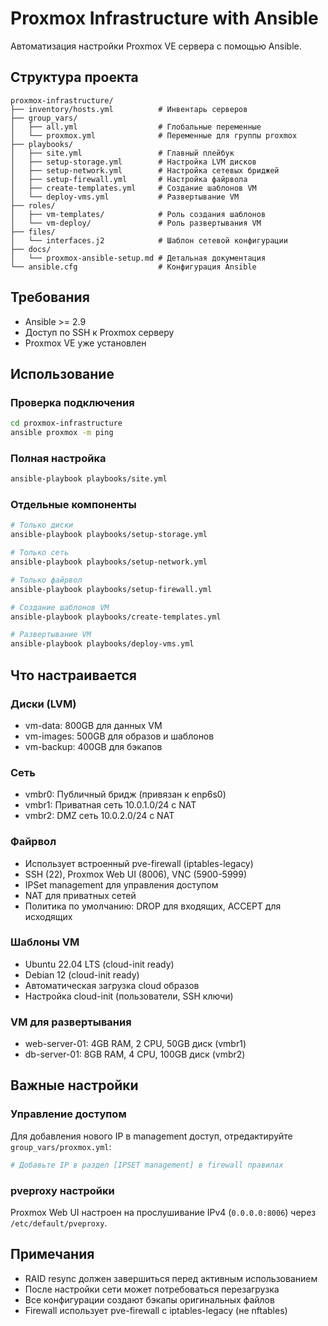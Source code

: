# Proxmox Infrastructure with Ansible

Автоматизация настройки Proxmox VE сервера с помощью Ansible.

## Структура проекта

```
proxmox-infrastructure/
├── inventory/hosts.yml          # Инвентарь серверов
├── group_vars/
│   ├── all.yml                  # Глобальные переменные
│   └── proxmox.yml              # Переменные для группы proxmox
├── playbooks/
│   ├── site.yml                 # Главный плейбук
│   ├── setup-storage.yml        # Настройка LVM дисков
│   ├── setup-network.yml        # Настройка сетевых бриджей
│   ├── setup-firewall.yml       # Настройка файрвола
│   ├── create-templates.yml     # Создание шаблонов VM
│   └── deploy-vms.yml           # Развертывание VM
├── roles/
│   ├── vm-templates/            # Роль создания шаблонов
│   └── vm-deploy/               # Роль развертывания VM
├── files/
│   └── interfaces.j2            # Шаблон сетевой конфигурации
├── docs/
│   └── proxmox-ansible-setup.md # Детальная документация
└── ansible.cfg                  # Конфигурация Ansible
```

## Требования

- Ansible >= 2.9
- Доступ по SSH к Proxmox серверу
- Proxmox VE уже установлен

## Использование

### Проверка подключения
```bash
cd proxmox-infrastructure
ansible proxmox -m ping
```

### Полная настройка
```bash
ansible-playbook playbooks/site.yml
```

### Отдельные компоненты
```bash
# Только диски
ansible-playbook playbooks/setup-storage.yml

# Только сеть
ansible-playbook playbooks/setup-network.yml  

# Только файрвол
ansible-playbook playbooks/setup-firewall.yml

# Создание шаблонов VM
ansible-playbook playbooks/create-templates.yml

# Развертывание VM
ansible-playbook playbooks/deploy-vms.yml
```

## Что настраивается

### Диски (LVM)
- vm-data: 800GB для данных VM
- vm-images: 500GB для образов и шаблонов  
- vm-backup: 400GB для бэкапов

### Сеть
- vmbr0: Публичный бридж (привязан к enp6s0)
- vmbr1: Приватная сеть 10.0.1.0/24 с NAT
- vmbr2: DMZ сеть 10.0.2.0/24 с NAT

### Файрвол
- Использует встроенный pve-firewall (iptables-legacy)
- SSH (22), Proxmox Web UI (8006), VNC (5900-5999)
- IPSet management для управления доступом
- NAT для приватных сетей
- Политика по умолчанию: DROP для входящих, ACCEPT для исходящих

### Шаблоны VM
- Ubuntu 22.04 LTS (cloud-init ready)
- Debian 12 (cloud-init ready)
- Автоматическая загрузка cloud образов
- Настройка cloud-init (пользователи, SSH ключи)

### VM для развертывания
- web-server-01: 4GB RAM, 2 CPU, 50GB диск (vmbr1)
- db-server-01: 8GB RAM, 4 CPU, 100GB диск (vmbr2)

## Важные настройки

### Управление доступом
Для добавления нового IP в management доступ, отредактируйте `group_vars/proxmox.yml`:
```yaml
# Добавьте IP в раздел [IPSET management] в firewall правилах
```

### pveproxy настройки
Proxmox Web UI настроен на прослушивание IPv4 (`0.0.0.0:8006`) через `/etc/default/pveproxy`.

## Примечания

- RAID resync должен завершиться перед активным использованием
- После настройки сети может потребоваться перезагрузка
- Все конфигурации создают бэкапы оригинальных файлов
- Firewall использует pve-firewall с iptables-legacy (не nftables)